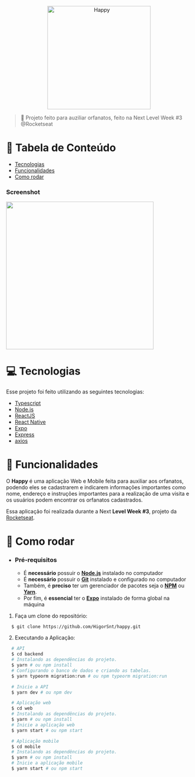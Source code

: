 <p align="center">
   <img src="" alt="Happy" width="280"/>
</p>

> :rocket: Projeto feito para auziliar orfanatos, feito na Next Level Week #3 @Rocketseat

# :pushpin: Tabela de Conteúdo

* [Tecnologias](#computer-tecnologias)
* [Funcionalidades](#rocket-funcionalidades)
* [Como rodar](#construction_worker-como-rodar)

### Screenshot
<div style="display: flex; flex-direction: 'row'; align-items: 'center';">
   <img src="https://github.com/joaopedrolullo/proffy/assets/14797386/9620fb9d-4518-47c0-8333-1942d98ad0be" width="400px">
</div>

# :computer: Tecnologias
Esse projeto foi feito utilizando as seguintes tecnologias:

* [Typescript](https://www.typescriptlang.org/)
* [Node.js](https://nodejs.org/en/)
* [ReactJS](https://reactjs.org/)
* [React Native](http://facebook.github.io/react-native/)
* [Expo](https://expo.io/)
* [Express](https://expressjs.com/)
* [axios](https://github.com/axios/axios)

# :rocket: Funcionalidades

O **Happy** é uma aplicação Web e Mobile feita para auxiliar aos orfanatos, podendo eles se cadastrarem e indicarem informações importantes como nome, endereço e instruções importantes para a realização de uma visita e os usuários podem encontrar os orfanatos cadastrados.
  
Essa aplicação foi realizada durante a Next **Level Week #3**, projeto da [Rocketseat](https://rocketseat.com.br/).

# :construction_worker: Como rodar
- ### **Pré-requisitos**

  - É **necessário** possuir o **[Node.js](https://nodejs.org/en/)** instalado no computador
  - É **necessário** possuir o **[Git](https://git-scm.com/)** instalado e configurado no computador
  - Também, é **preciso** ter um gerenciador de pacotes seja o **[NPM](https://www.npmjs.com/)** ou **[Yarn](https://yarnpkg.com/)**.
  - Por fim, é **essencial** ter o **[Expo](https://expo.io/)** instalado de forma global na máquina

1. Faça um clone do repositório:

```sh
  $ git clone https://github.com/HigorSnt/happy.git
```

2. Executando a Aplicação:

```sh
  # API
  $ cd backend
  # Instalando as dependências do projeto.
  $ yarn # ou npm install
  # Configurando o banco de dados e criando as tabelas.
  $ yarn typeorm migration:run # ou npm typeorm migration:run

  # Inicie a API
  $ yarn dev # ou npm dev

  # Aplicação web
  $ cd web
  # Instalando as dependências do projeto.
  $ yarn # ou npm install
  # Inicie a aplicação web
  $ yarn start # ou npm start

  # Aplicação mobile
  $ cd mobile
  # Instalando as dependências do projeto.
  $ yarn # ou npm install
  # Inicie a aplicação mobile
  $ yarn start # ou npm start
```
